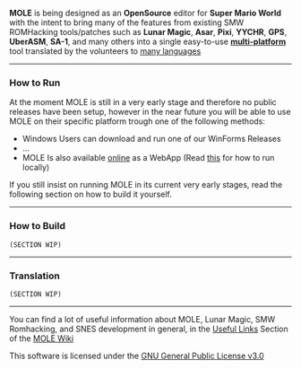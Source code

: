 
**MOLE** is being designed as an **OpenSource**  editor for **Super Mario World** with the intent to bring many of the features from existing SMW ROMHacking tools/patches such as **Lunar Magic**, **Asar**, **Pixi**, **YYCHR**, **GPS**, **UberASM**,  **SA-1**, and many others into a single easy-to-use [**multi-platform**](#how-to-run) tool translated by the volunteers to [many languages](#translation)
___
### How to Run
At the moment MOLE is still in a very early stage and therefore no public releases have been setup, however in the near future you will be able to use MOLE on their specific platform trough one of the following methods:
- Windows Users can download and run one of our WinForms Releases
- ...
- MOLE Is also available [online]() as a WebApp (Read [this]() for how to run locally)

If you still insist on running MOLE in its current very early stages, read the following section on how to build it yourself.
___
### How to Build
	(SECTION WIP)
___
### Translation
	(SECTION WIP)
___
You can find a lot of useful information about MOLE, Lunar Magic, SMW Romhacking, and SNES development in general, in the [Useful Links](/wiki/useful-links) Section of the [MOLE Wiki](/wiki)

This software is licensed under the [GNU General Public License v3.0](/LICENSE.md)
